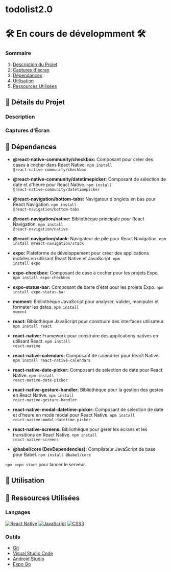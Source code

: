 # todolist2.0

# 🛠 En cours de dévelopmment 🛠

### Sommaire

1. [Description du Projet](#description)
2. [Captures d'écran](#captures-décran)
3. [Dépendances](#Dépendances)
4. [Utilisation](#Utilisation)
5. [Ressources Utilisées](#langages)

## 📌 Détails du Projet

### Description

### Captures d'Écran

## 📌 Dépendances

  - <b>@react-native-community/checkbox:</b> Composant pour créer des cases à cocher dans React Native.
    <code>npm install @react-native-community/checkbox</code>

- <b>@react-native-community/datetimepicker:</b> Composant de sélection de date et d'heure pour React Native.
    <code>npm install @react-native-community/datetimepicker</code>

- <b>@react-navigation/bottom-tabs:</b> Navigateur d'onglets en bas pour React Navigation.
    <code>npm install @react-navigation/bottom-tabs</code>

- <b>@react-navigation/native:</b> Bibliothèque principale pour React Navigation.
    <code>npm install @react-navigation/native</code>

- <b>@react-navigation/stack:</b> Navigateur de pile pour React Navigation.
    <code>npm install @react-navigation/stack</code>

- <b>expo:</b> Plateforme de développement pour créer des applications mobiles en utilisant React Native et JavaScript.
    <code>npm install expo</code>

- <b>expo-checkbox:</b> Composant de case à cocher pour les projets Expo.
    <code>npm install expo-checkbox</code>

- <b>expo-status-bar:</b> Composant de barre d'état pour les projets Expo.
    <code>npm install expo-status-bar</code>

- <b>moment:</b> Bibliothèque JavaScript pour analyser, valider, manipuler et formater les dates.
    <code>npm install moment</code>

- <b>react:</b> Bibliothèque JavaScript pour construire des interfaces utilisateur.
    <code>npm install react</code>

- <b>react-native:</b> Framework pour construire des applications natives en utilisant React.
    <code>npm install react-native</code>

- <b>react-native-calendars:</b> Composant de calendrier pour React Native.
    <code>npm install react-native-calendars</code>

- <b>react-native-date-picker:</b> Composant de sélection de date pour React Native.
    <code>npm install react-native-date-picker</code>

- <b>react-native-gesture-handler:</b> Bibliothèque pour la gestion des gestes en React Native.
    <code>npm install react-native-gesture-handler</code>

- <b>react-native-modal-datetime-picker:</b> Composant de sélection de date et d'heure en mode modal pour React Native.
    <code>npm install react-native-modal-datetime-picker</code>

- <b>react-native-screens:</b> Bibliothèque pour gérer les écrans et les transitions en React Native.
    <code>npm install react-native-screens</code>

- <b>@babel/core (DevDependencies):</b> Compilateur JavaScript de base pour Babel.
    <code>npm install @babel/core</code>

<code>npx expo start</code> pour lancer le serveur.

## 📌 Utilisation

## 📌 Ressources Utilisées

### Langages

[![React Native](https://img.shields.io/badge/React_Native-%2361DAFB.svg?style=flat-square&logo=react&logoColor=white)](https://reactnative.dev/)
[![JavaScript](https://img.shields.io/badge/JavaScript-%23F7DF1E.svg?style=flat-square&logo=javascript&logoColor=black)](https://www.javascript.com/)
[![CSS3](https://img.shields.io/badge/CSS3-%231572B6.svg?style=flat-square&logo=css3&logoColor=white)](https://www.w3.org/Style/CSS/)

### Outils

- [Git](https://git-scm.com/)
- [Visual Studio Code](https://code.visualstudio.com/)
- [Android Studio](https://developer.android.com/studio?hl=fr)
- [Expo Go](https://expo.dev/go) 




